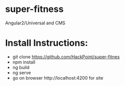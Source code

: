 # super-fitness
Angular2/Universal and CMS


# Install Instructions:
* git clone https://github.com/HackPoint/super-fitnes
* npm install
* ng build
* ng serve
* go on browser http://localhost:4200 for site
